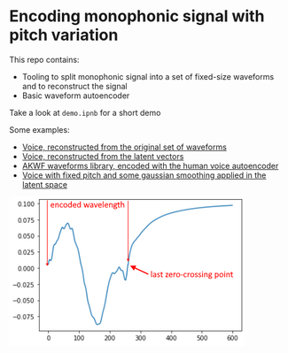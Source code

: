 # Encoding monophonic signal with pitch variation

This repo contains: 
- Tooling to split monophonic signal into a set of fixed-size waveforms and to reconstruct the signal
- Basic waveform autoencoder

Take a look at `demo.ipnb` for a short demo

Some examples: 
- [Voice, reconstructed from the original set of waveforms](https://flakycdn.blob.core.windows.net/various/reconstructed-human-voice.wav)
- [Voice, reconstructed from the latent vectors](https://flakycdn.blob.core.windows.net/various/render-human-voice.wav)
- [AKWF waveforms library, encoded with the human voice autoencoder](https://flakycdn.blob.core.windows.net/various/akwf.wav)
- [Voice with fixed pitch and some gaussian smoothing applied in the latent space](https://flakycdn.blob.core.windows.net/various/latent-space-filter.wav)

![Encoding F0](https://github.com/gnhdnb/waveform-encoder/raw/master/readme/encoding-pitch.png "Encoding F0")
